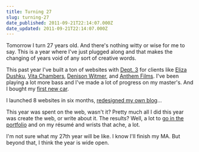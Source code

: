```yaml
---
title: Turning 27
slug: turning-27
date_published: 2011-09-21T22:14:07.000Z
date_updated: 2011-09-21T22:14:07.000Z
---
```


Tomorrow I turn 27 years old. And there's nothing witty or wise for me to say. This is a year where I've just plugged along and that makes the changing of years void of any sort of creative words.

This past year I've built a ton of websites with [Dept. 3](http://www.dept3.com) for clients like [Eliza Dushku](http://joel.thegoodmanblog.com/portfolio/eliza-dushku/), [Vita Chambers](http://joel.thegoodmanblog.com/portfolio/vita-chambers/), [Denison Witmer](http://joel.thegoodmanblog.com/portfolio/denison-witmer/), and [Anthem Films](http://joel.thegoodmanblog.com/portfolio/anthem-films/). I've been playing a lot more bass and I've made a lot of progress on my master's. And I bought my [first new car](http://joel.thegoodmanblog.com/23703/new-cinquecento/).

I launched 8 websites in six months, [redesigned my own blog](http://joel.thegoodmanblog.com/23674/site-redesign/)...

This year was spent on the web, wasn't it? Pretty much all I did this year was create the web, or write about it. The results? Well, a lot to [go in the portfolio](/portfolio/) and on my résumé and wrists that ache, a lot.

I'm not sure what my 27th year will be like. I know I'll finish my MA. But beyond that, I think the year is wide open.
